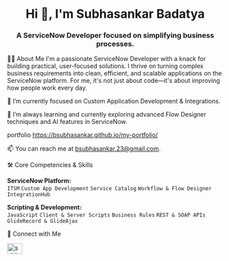 <div align="center">
<h1 align="center">Hi 👋, I'm Subhasankar Badatya</h1>
<h3 align="center">A ServiceNow Developer focused on simplifying business processes.</h3>
</div>

👨‍💻 About Me
I'm a passionate ServiceNow Developer with a knack for building practical, user-focused solutions. I thrive on turning complex business requirements into clean, efficient, and scalable applications on the ServiceNow platform. For me, it's not just about code—it's about improving how people work every day.

🔭 I’m currently focused on Custom Application Development & Integrations.

🌱 I’m always learning and currently exploring advanced Flow Designer techniques and AI features in ServiceNow.

portfolio https://bsubhasankar.github.io/my-portfolio/

📫 You can reach me at bsubhasankar.23@gmail.com.

🛠️ Core Competencies & Skills
<p align="left">
<strong>ServiceNow Platform:</strong>
<br>
<code>ITSM</code> <code>Custom App Development</code> <code>Service Catalog</code> <code>Workflow & Flow Designer</code> <code>IntegrationHub</code>
</p>

<p align="left">
<strong>Scripting & Development:</strong>
<br>
<code>JavaScript</code> <code>Client & Server Scripts</code> <code>Business Rules</code> <code>REST & SOAP APIs</code> <code>GlideRecord & GlideAjax</code>
</p>


🔗 Connect with Me
<p align="left">
<a href="https://linkedin.com/in/subhasankar-badatya" target="blank"><img align="center" src="https://raw.githubusercontent.com/rahuldkjain/github-profile-readme-generator/master/src/images/icons/Social/linked-in-alt.svg" alt="subhasankar-badatya" height="25" width="35" /></a>

